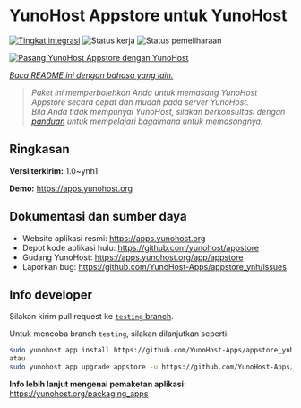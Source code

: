 <!--
N.B.: README ini dibuat secara otomatis oleh <https://github.com/YunoHost/apps/tree/master/tools/readme_generator>
Ini TIDAK boleh diedit dengan tangan.
-->

# YunoHost Appstore untuk YunoHost

[![Tingkat integrasi](https://dash.yunohost.org/integration/appstore.svg)](https://ci-apps.yunohost.org/ci/apps/appstore/) ![Status kerja](https://ci-apps.yunohost.org/ci/badges/appstore.status.svg) ![Status pemeliharaan](https://ci-apps.yunohost.org/ci/badges/appstore.maintain.svg)

[![Pasang YunoHost Appstore dengan YunoHost](https://install-app.yunohost.org/install-with-yunohost.svg)](https://install-app.yunohost.org/?app=appstore)

*[Baca README ini dengan bahasa yang lain.](./ALL_README.md)*

> *Paket ini memperbolehkan Anda untuk memasang YunoHost Appstore secara cepat dan mudah pada server YunoHost.*  
> *Bila Anda tidak mempunyai YunoHost, silakan berkonsultasi dengan [panduan](https://yunohost.org/install) untuk mempelajari bagaimana untuk memasangnya.*

## Ringkasan



**Versi terkirim:** 1.0~ynh1

**Demo:** <https://apps.yunohost.org>
## Dokumentasi dan sumber daya

- Website aplikasi resmi: <https://apps.yunohost.org>
- Depot kode aplikasi hulu: <https://github.com/yunohost/appstore>
- Gudang YunoHost: <https://apps.yunohost.org/app/appstore>
- Laporkan bug: <https://github.com/YunoHost-Apps/appstore_ynh/issues>

## Info developer

Silakan kirim pull request ke [`testing` branch](https://github.com/YunoHost-Apps/appstore_ynh/tree/testing).

Untuk mencoba branch `testing`, silakan dilanjutkan seperti:

```bash
sudo yunohost app install https://github.com/YunoHost-Apps/appstore_ynh/tree/testing --debug
atau
sudo yunohost app upgrade appstore -u https://github.com/YunoHost-Apps/appstore_ynh/tree/testing --debug
```

**Info lebih lanjut mengenai pemaketan aplikasi:** <https://yunohost.org/packaging_apps>
